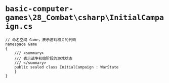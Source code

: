 # `basic-computer-games\28_Combat\csharp\InitialCampaign.cs`

```
// 命名空间 Game，表示游戏相关的代码
namespace Game
{
    /// <summary>
    /// 表示战争初始阶段的游戏状态
    /// </summary>
    public sealed class InitialCampaign : WarState
    }
}
```